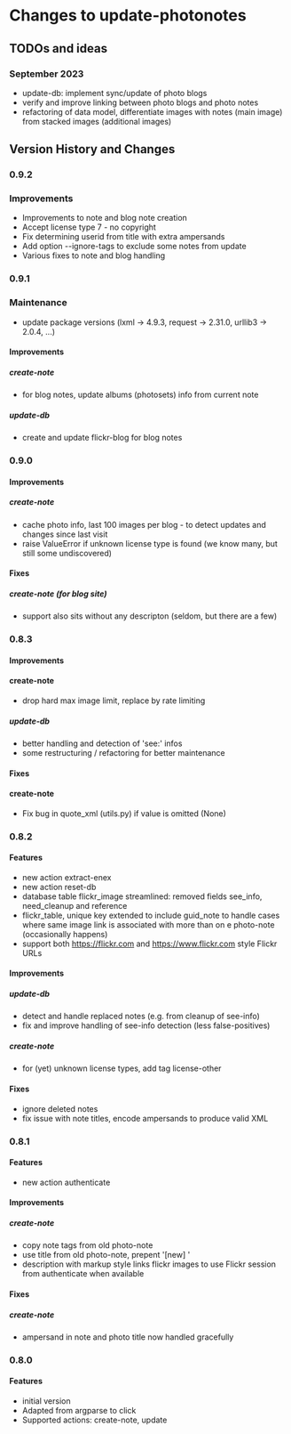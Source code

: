 # Changes to update-photonotes

## TODOs and ideas
### September 2023
- update-db: implement sync/update of photo blogs
- verify and improve linking between photo blogs and photo notes
- refactoring of data model, differentiate images with notes (main image) from stacked images (additional images)


## Version History and Changes

### 0.9.2
### Improvements
- Improvements to note and blog note creation
- Accept license type 7 - no copyright
- Fix determining userid from title with extra ampersands
- Add option --ignore-tags to exclude some notes from update
- Various fixes to note and blog handling

### 0.9.1
### Maintenance
- update package versions (lxml -> 4.9.3, request -> 2.31.0, urllib3 -> 2.0.4, ...)

#### Improvements
##### create-note
- for blog notes, update albums (photosets) info from current note

##### update-db
- create and update flickr-blog for blog notes

### 0.9.0
#### Improvements
##### create-note
- cache photo info, last 100 images per blog - to detect updates and changes since last visit
- raise ValueError if unknown license type is found (we know many, but still some undiscovered)

#### Fixes
##### create-note (for blog site)
- support also sits without any descripton (seldom, but there are a few)

### 0.8.3

#### Improvements
#### create-note
- drop hard max image limit, replace by rate limiting

##### update-db
- better handling and detection of 'see:' infos
- some restructuring / refactoring for better maintenance


#### Fixes
#### create-note
- Fix bug in quote_xml (utils.py) if value is omitted (None)


### 0.8.2

#### Features
- new action extract-enex
- new action reset-db
- database table flickr_image streamlined: removed fields see_info, need_cleanup and reference
- flickr_table, unique key extended to include guid_note 
to handle cases where same image link is associated with more than on e photo-note (occasionally happens)
- support both https://flickr.com and https://www.flickr.com style Flickr URLs

#### Improvements
##### update-db
- detect and handle replaced notes (e.g. from cleanup of see-info)
- fix and improve handling of see-info detection (less false-positives)

##### create-note
- for (yet) unknown license types, add tag license-other

#### Fixes
- ignore deleted notes
- fix issue with note titles, encode ampersands to produce valid XML


### 0.8.1

#### Features
- new action authenticate

#### Improvements
##### create-note
- copy note tags from old photo-note
- use title from old photo-note, prepent '[new] '
- description with markup style links
flickr images to use Flickr session from authenticate when available

#### Fixes
##### create-note
- ampersand in note and photo title now handled gracefully


### 0.8.0

#### Features
- initial version
- Adapted from argparse to click
- Supported actions: create-note, update
